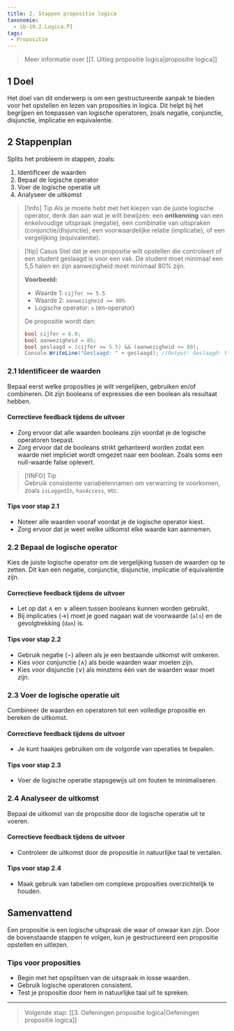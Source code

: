 ```yaml
---
title: 2. Stappen propositie logica
taxonomie:
  - ib-19.2.Logica.PI
tags:
 - Propositie
---
```


> Meer informatie over [[1. Uitleg propositie logica|propositie logica]]

## 1 Doel
Het doel van dit onderwerp is om een gestructureerde aanpak te bieden voor het opstellen en lezen van proposities in logica. Dit helpt bij het begrijpen en toepassen van logische operatoren, zoals negatie, conjunctie, disjunctie, implicatie en equivalentie.

## 2 Stappenplan
Splits het probleem in stappen, zoals:
1. Identificeer de waarden
2. Bepaal de logische operator
3. Voer de logische operatie uit
4. Analyseer de uitkomst

> [!info] Tip 
> Als je moeite hebt met het kiezen van de juiste logische operator, denk dan aan wat je wilt bewijzen: een **ontkenning** van een enkelvoudige uitspraak (negatie), een combinatie van uitspraken (conjunctie/disjunctie), een voorwaardelijke relatie (implicatie), of een vergelijking (equivalentie).

> [!tip] Casus
> Stel dat je een propositie wilt opstellen die controleert of een student geslaagd is voor een vak. De student moet minimaal een 5,5 halen en zijn aanwezigheid moet minimaal 80% zijn.
> 
> **Voorbeeld:**
> - Waarde 1: `cijfer >= 5.5`
> - Waarde 2: `aanwezigheid >= 80%`
> - Logische operator: `∧` (en-operator)
> 
> De propositie wordt dan:
> ```csharp
> bool cijfer = 6.0;
> bool aanwezigheid = 85;
> bool geslaagd = (cijfer >= 5.5) && (aanwezigheid >= 80);
> Console.WriteLine("Geslaagd: " + geslaagd); //Output: Geslaagd: true
> ```

### 2.1 Identificeer de waarden
Bepaal eerst welke proposities je wilt vergelijken, gebruiken en/of combineren. Dit zijn booleans of expressies die een boolean als resultaat hebben.

#### Correctieve feedback tijdens de uitvoer
- Zorg ervoor dat alle waarden booleans zijn voordat je de logische operatoren toepast.
- Zorg ervoor dat de booleans strikt gehanteerd worden zodat een waarde niet impliciet wordt omgezet naar een boolean. Zoals soms een null-waarde false oplevert.

> [!INFO] Tip  
> Gebruik consistente variabelennamen om verwarring te voorkomen, zoals `isLoggedIn`, `hasAccess`, etc.

#### Tips voor stap 2.1
- Noteer alle waarden vooraf voordat je de logische operator kiest.
- Zorg ervoor dat je weet welke uitkomst elke waarde kan aannemen.

### 2.2 Bepaal de logische operator
Kies de juiste logische operator om de vergelijking tussen de waarden op te zetten. Dit kan een negatie, conjunctie, disjunctie, implicatie of equivalentie zijn.

#### Correctieve feedback tijdens de uitvoer
- Let op dat $\wedge$ en $\vee$ alleen tussen booleans kunnen worden gebruikt.
- Bij implicaties ($\to$) moet je goed nagaan wat de voorwaarde (`als`) en de gevolgtrekking (`dan`) is.

#### Tips voor stap 2.2
- Gebruik negatie ($\neg$) alleen als je een bestaande uitkomst wilt omkeren.
- Kies voor conjunctie ($\wedge$) als beide waarden waar moeten zijn.
- Kies voor disjunctie ($\vee$) als minstens één van de waarden waar moet zijn.

### 2.3 Voer de logische operatie uit
Combineer de waarden en operatoren tot een volledige propositie en bereken de uitkomst.

#### Correctieve feedback tijdens de uitvoer
- Je kunt haakjes gebruiken om de volgorde van operaties te bepalen.

#### Tips voor stap 2.3
- Voer de logische operatie stapsgewijs uit om fouten te minimaliseren.

### 2.4 Analyseer de uitkomst
Bepaal de uitkomst van de propositie door de logische operatie uit te voeren.

#### Correctieve feedback tijdens de uitvoer
- Controleer de uitkomst door de propositie in natuurlijke taal te vertalen.

#### Tips voor stap 2.4
- Maak gebruik van tabellen om complexe proposities overzichtelijk te houden.

## Samenvattend
Een propositie is een logische uitspraak die waar of onwaar kan zijn. Door de bovenstaande stappen te volgen, kun je gestructureerd een propositie opstellen en uitlezen.

### Tips voor proposities
- Begin met het opsplitsen van de uitspraak in losse waarden.
- Gebruik logische operatoren consistent.
- Test je propositie door hem in natuurlijke taal uit te spreken.

---

> Volgende stap: [[3. Oefeningen propositie logica|Oefeningen propositie logica]]
